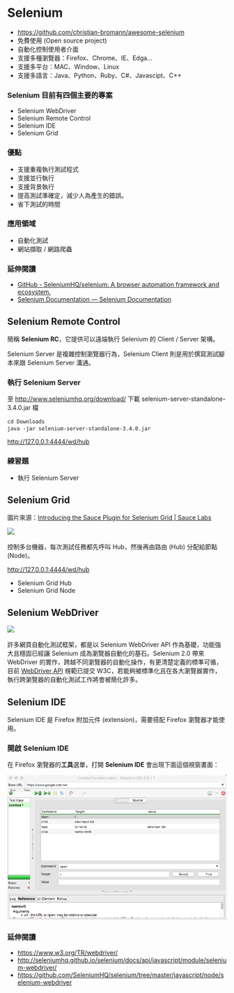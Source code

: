 # Selenium

* <https://github.com/christian-bromann/awesome-selenium>
* 免費使用 (Open source project)
* 自動化控制使用者介面
* 支援多種瀏覽器：Firefox、Chrome、IE、Edga...
* 支援多平台：MAC、Window、Linux
* 支援多語言：Java、Python、Ruby、C#、Javascipt、C++

### Selenium 目前有四個主要的專案

* Selenium WebDriver
* Selenium Remote Control
* Selenium IDE
* Selenium Grid

### 優點

* 支援重複執行測試程式
* 支援並行執行
* 支援背景執行
* 提高測試準確定，減少人為產生的錯誤。
* 省下測試的時間

### 應用領域

* 自動化測試
* 網站擷取 / 網路爬蟲

### 延伸閱讀

* [GitHub - SeleniumHQ/selenium: A browser automation framework and ecosystem.](https://github.com/SeleniumHQ/selenium)
* [Selenium Documentation — Selenium Documentation](http://docs.seleniumhq.org/docs/)

## Selenium Remote Control

簡稱 **Selenium RC**，它提供可以遠端執行 Selenium 的 Client / Server 架構。

Selenium Server 是複雜控制瀏覽器行為，Selenium Client 則是用於撰寫測試腳本來跟 Selenium Server 溝通。

<!--
Selenium Server 包含：
* Launcher：啟動瀏覽器
* Http Proxy
* Core
-->

### 執行 Selenium Server

至 <http://www.seleniumhq.org/download/> 下載 selenium-server-standalone-3.4.0.jar 檔

```
cd Downloads
java -jar selenium-server-standalone-3.4.0.jar
```

<http://127.0.0.1:4444/wd/hub>

### 練習題

* 執行 Selenium Server

## Selenium Grid

圖片來源：[Introducing the Sauce Plugin for Selenium Grid | Sauce Labs](https://saucelabs.com/blog/introducing-the-sauce-plugin-for-selenium-grid)

![](https://az184419.vo.msecnd.net/sauce-labs/blog-images/se_grid_blog.jpg)

控制多台機器，每次測試任務都先呼叫 Hub，然後再由路由 (Hub) 分配給節點 (Node)。

<http://127.0.0.1:4444/wd/hub>

* Selenium Grid Hub
* Selenium Grid Node

<!-- selenium-standalone start  -->

## Selenium WebDriver

![](http://nightwatchjs.org/img/operation.png)

許多網頁自動化測試框架，都是以 Selenium WebDriver API 作為基礎，功能強大且穩固已經讓 Selenium 成為瀏覽器自動化的基石。Selenium 2.0 帶來 WebDriver 的實作，跨越不同瀏覽器的自動化操作，有更清楚定義的標準可循，目前 [WebDriver API](http://www.w3.org/TR/webdriver/) 規範已提交 W3C，若能夠被標準化且在各大瀏覽器實作，執行跨瀏覽器的自動化測試工作將會被簡化許多。

## Selenium IDE

Selenium IDE 是 Firefox 附加元件 (extension)，需要搭配 Firefox 瀏覽器才能使用。

### 開啟 Selenium IDE

在 Firefox 瀏覽器的**工具**選單，打開 **Selenium IDE** 會出現下面這個視窗畫面：

![](assets/selenium-ide.png)

### 延伸閱讀

* <https://www.w3.org/TR/webdriver/>
* <http://seleniumhq.github.io/selenium/docs/api/javascript/module/selenium-webdriver/>
* <https://github.com/SeleniumHQ/selenium/tree/master/javascript/node/selenium-webdriver>